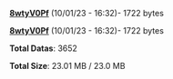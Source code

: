 [**8wtyV0Pf**](/data/8wtyV0Pf.txt) (10/01/23 - 16:32)- 1722 bytes

[**8wtyV0Pf**](/data/8wtyV0Pf.txt) (10/01/23 - 16:32)- 1722 bytes

**Total Datas**: 3652

**Total Size**: 23.01 MB / 23.0 MB